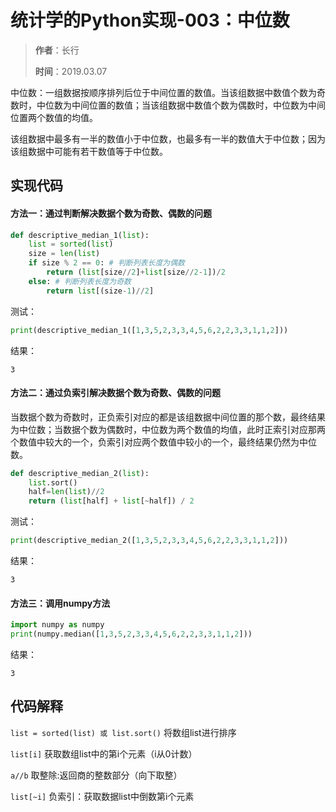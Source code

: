 # 统计学的Python实现-003：中位数

> **作者**：长行
>
> **时间**：2019.03.07

中位数：一组数据按顺序排列后位于中间位置的数值。当该组数据中数值个数为奇数时，中位数为中间位置的数值；当该组数据中数值个数为偶数时，中位数为中间位置两个数值的均值。

该组数据中最多有一半的数值小于中位数，也最多有一半的数值大于中位数；因为该组数据中可能有若干数值等于中位数。

## 实现代码

#### 方法一：通过判断解决数据个数为奇数、偶数的问题

```python
def descriptive_median_1(list):
    list = sorted(list)
    size = len(list)
    if size % 2 == 0: # 判断列表长度为偶数
        return (list[size//2]+list[size//2-1])/2
    else: # 判断列表长度为奇数
        return list[(size-1)//2]
```

测试：

```python
print(descriptive_median_1([1,3,5,2,3,3,4,5,6,2,2,3,3,1,1,2]))
```

结果：

```
3
```

#### 方法二：通过负索引解决数据个数为奇数、偶数的问题

当数据个数为奇数时，正负索引对应的都是该组数据中间位置的那个数，最终结果为中位数；当数据个数为偶数时，中位数为两个数值的均值，此时正索引对应那两个数值中较大的一个，负索引对应两个数值中较小的一个，最终结果仍然为中位数。

```python
def descriptive_median_2(list):
    list.sort()
    half=len(list)//2
    return (list[half] + list[~half]) / 2
```

测试：

```python
print(descriptive_median_2([1,3,5,2,3,3,4,5,6,2,2,3,3,1,1,2]))
```

结果：

```
3
```

#### 方法三：调用numpy方法

```python
import numpy as numpy
print(numpy.median([1,3,5,2,3,3,4,5,6,2,2,3,3,1,1,2]))
```

结果：

```
3
```

## 代码解释

```list = sorted(list) 或 list.sort()```  将数组list进行排序

```list[i]``` 获取数组list中的第i个元素（i从0计数）

```a//b``` 取整除:返回商的整数部分（向下取整）

```list[~i]``` 负索引：获取数据list中倒数第i个元素
